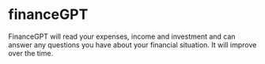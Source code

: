 # financeGPT
FinanceGPT will read your expenses, income and investment and can answer any questions you have about your financial situation. It will improve over the time.
